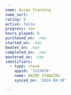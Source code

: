 ```yaml
---
name: Anime Standing
name_sort: ''
rating: 0
active: false
progress: new
hours_played: 0
purchased_on: .nan
started_on: .nan
beaten_on: .nan
completed_on: .nan
mastered_on: .nan
identifiers:
  - type: steam
    appid: '1253870'
    name: ANIME STANDING
    synced_on: '2024-08-30'

---
```


